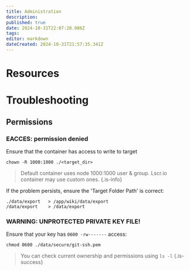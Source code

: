 ```yaml
---
title: Administration
description: 
published: true
date: 2024-10-31T22:07:28.086Z
tags: 
editor: markdown
dateCreated: 2024-10-31T21:57:35.341Z
---
```


# Resources

# Troubleshooting
## Permissions
### EACCES: permission denied
Ensure that the container has access to write to target
```
chown -R 1000:1000 ./<target_dir>
```
> Default container uses node 1000:1000 user & group. Lscr.io container may use custom ones.
{.is-info}

If the problem persists, ensure the 'Target Folder Path' is correct:
```
./data/export	> /app/wiki/data/export
/data/export	> /data/export
```

### WARNING: UNPROTECTED PRIVATE KEY FILE!
Ensure that your key has `0600 -rw-------` access:
```
chmod 0600 ./data/secure/git-ssh.pem
```
> You can check current ownership and permissions using `ls -l`
{.is-success}
